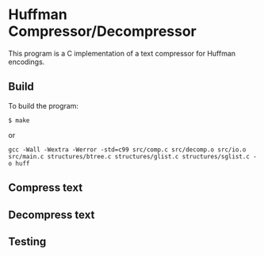 # Huffman Compressor/Decompressor

This program is a C implementation of a text compressor for
Huffman encodings.

## Build
To build the program:
```
$ make
```
or
```
gcc -Wall -Wextra -Werror -std=c99 src/comp.c src/decomp.o src/io.o
src/main.c structures/btree.c structures/glist.c structures/sglist.c -o huff
```

## Compress text


## Decompress text


## Testing